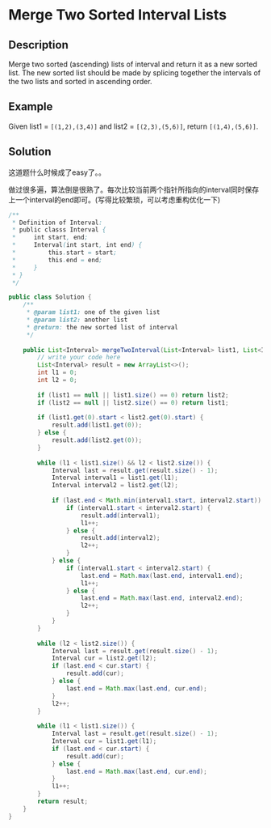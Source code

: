 # Merge Two Sorted Interval Lists

## Description

Merge two sorted \(ascending\) lists of interval and return it as a new sorted list. The new sorted list should be made by splicing together the intervals of the two lists and sorted in ascending order.

## Example

Given list1 = `[(1,2),(3,4)]` and list2 = `[(2,3),(5,6)]`, return `[(1,4),(5,6)]`.

## Solution

这道题什么时候成了easy了。。

做过很多遍，算法倒是很熟了。每次比较当前两个指针所指向的interval同时保存上一个interval的end即可。\(写得比较繁琐，可以考虑重构优化一下\)

```java
/**
 * Definition of Interval:
 * public classs Interval {
 *     int start, end;
 *     Interval(int start, int end) {
 *         this.start = start;
 *         this.end = end;
 *     }
 * }
 */

public class Solution {
    /**
     * @param list1: one of the given list
     * @param list2: another list
     * @return: the new sorted list of interval
     */
     
    public List<Interval> mergeTwoInterval(List<Interval> list1, List<Interval> list2) {
        // write your code here
        List<Interval> result = new ArrayList<>();
        int l1 = 0;
        int l2 = 0;
        
        if (list1 == null || list1.size() == 0) return list2;
        if (list2 == null || list2.size() == 0) return list1;
        
        if (list1.get(0).start < list2.get(0).start) {
            result.add(list1.get(0));
        } else {
            result.add(list2.get(0));
        }
        
        while (l1 < list1.size() && l2 < list2.size()) {
            Interval last = result.get(result.size() - 1);
            Interval interval1 = list1.get(l1);
            Interval interval2 = list2.get(l2);
            
            if (last.end < Math.min(interval1.start, interval2.start)) {
                if (interval1.start < interval2.start) {
                    result.add(interval1);
                    l1++;
                } else {
                    result.add(interval2);
                    l2++;
                }
            } else {
                if (interval1.start < interval2.start) {
                    last.end = Math.max(last.end, interval1.end);
                    l1++;
                } else {
                    last.end = Math.max(last.end, interval2.end);
                    l2++;
                }
            }
        }
        
        while (l2 < list2.size()) {
            Interval last = result.get(result.size() - 1);
            Interval cur = list2.get(l2);
            if (last.end < cur.start) {
                result.add(cur);
            } else {
                last.end = Math.max(last.end, cur.end);
            }
            l2++;
        }
        
        while (l1 < list1.size()) {
            Interval last = result.get(result.size() - 1);
            Interval cur = list1.get(l1);
            if (last.end < cur.start) {
                result.add(cur);
            } else {
                last.end = Math.max(last.end, cur.end);
            }
            l1++;
        }
        return result;
    }
}
```


